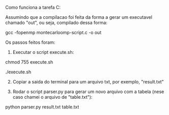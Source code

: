 Como funciona a tarefa C:

Assumindo que a compilacao foi feita da forma a gerar um executavel chamado "out", ou seja, compilado dessa forma:

gcc -fopenmp montecarloomp-script.c -o out

Os passos feitos foram:

1) Executar o script execute.sh:

chmod 755 execute.sh

./execute.sh

2) Copiar a saida do terminal para um arquivo txt, por exemplo, "result.txt"

3) Rodar o script parser.py para gerar um novo arquivo com a tabela (nese caso chamei o arquivo de "table.txt"):

python parser.py result.txt table.txt